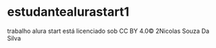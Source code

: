 # estudantealurastart1

trabalho alura start está licenciado sob CC BY 4.0© 2Nicolas Souza Da Silva 
